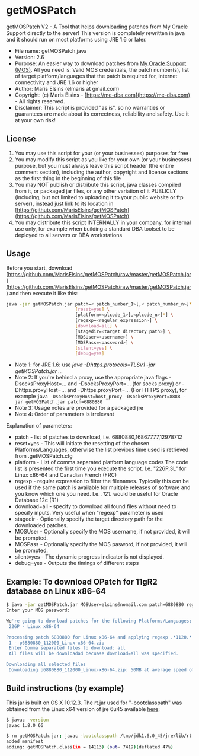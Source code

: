 # getMOSPatch

getMOSPatch V2 - A Tool that helps downloading patches from My Oracle Support directly to the server! This version is completely rewritten in java and it should run on most platforms using JRE 1.6 or later.

* File name: getMOSPatch.java
* Version: 2.6
* Purpose: An easier way to download patches from [My Oracle Support (MOS)](https://support.oracle.com). All you need is: Valid MOS credentials, the patch number(s), list of target platform/languages that the patch is required for, internet connectivity and JRE 1.6 or higher
* Author: Maris Elsins (elmaris at gmail.com)
* Copyright: (c) Maris Elsins - [https://me-dba.com](https://me-dba.com) - All rights reserved.
* Disclaimer:  This script is provided "as is", so no warranties or guarantees are made about its correctness, reliability and safety. Use it at your own risk!

## License

1. You may use this script for your (or your businesses) purposes for free
1. You may modify this script as you like for your own (or your businesses) purpose, but you must always leave this script header (the entire comment section), including the author, copyright and license sections as the first thing in the beginning of this file
1. You may NOT publish or distribute this script, java classes compiled from it, or packaged jar files, or any other variation of it PUBLICLY (including, but not limited to uploading it to your public website or ftp server), instead just link to its location in [https://github.com/MarisElsins/getMOSPatch](https://github.com/MarisElsins/getMOSPatch)
1. You may distribute this script INTERNALLY in your company, for internal use only, for example when building a standard DBA toolset to be deployed to all servers or DBA workstations

## Usage

Before you start, download [https://github.com/MarisElsins/getMOSPatch/raw/master/getMOSPatch.jar](https://github.com/MarisElsins/getMOSPatch/raw/master/getMOSPatch.jar) and then execute it like this:

```bash
java -jar getMOSPatch.jar patch=< patch_number_1>[,< patch_number_n>]* \
                          [reset=yes] \
                          [platform=<plcode_1>[,<plcode_n>]*] \
                          [regexp=<regular_expression>] \
                          [download=all] \
                          [stagedir=<target directory path>] \
                          [MOSUser=<username>] \
                          [MOSPass=<password>] \
                          [silent=yes] \
                          [debug=yes]
```

* Note 1: for JRE 1.6: use *java -Dhttps.protocols=TLSv1 -jar getMOSPatch.jar ...*
* Note 2: If you're behind a proxy, use the appropriate java flags -DsocksProxyHost=... and -DsocksProxyPort=... (for socks proxy) or -Dhttps.proxyHost=... and -Dhttps.proxyPort=... (For HTTPS proxy), for example `java -DsocksProxyHost=host_proxy -DsocksProxyPort=8888 -jar getMOSPatch.jar patch=6880880`
* Note 3: Usage notes are provided for a packaged jre
* Note 4: Order of parameters is irrelevant

Explanation of parameters:

* patch - list of patches to download, i.e. 6880880,16867777,12978712
* reset=yes - This will initiate the resetting of the chosen Platforms/Languages, otherwise the list previous time used is retrieved from .getMOSPatch.cfg
* platform - List of comma separated platform language codes The code list is presented the first time you execute the script. I.e. "226P,3L" for Linux x86-64 and Canadian French (FRC)
* regexp - regular expression to filter the filenames. Typically this can be used if the same patch is available for multiple releases of software and you know which one you need. I.e. .*121.* would be useful for Oracle Database 12c (R1)
* download=all - specify to download all found files without need to specify inputs. Very useful when "regexp" parameter is used
* stagedir - Optionally specify the target directory path for the downloaded patches.
* MOSUser - Optionally specify the MOS username, if not provided, it will be prompted.
* MOSPass - Optionally specify the MOS pasword, if not provided, it will be prompted.
* silent=yes - The dynamic progress indicator is not displayed.
* debug=yes - Outputs the timings of different steps

## Example:  To download OPatch for 11gR2 database on Linux x86-64

```bash
$ java -jar getMOSPatch.jar MOSUser=elsins@nomail.com patch=6880880 regexp=.*1120.* download=all
Enter your MOS password:

We're going to download patches for the following Platforms/Languages:
 226P - Linux x86-64

Processing patch 6880880 for Linux x86-64 and applying regexp .*1120.* to the filenames:
 1 - p6880880_112000_Linux-x86-64.zip
 Enter Comma separated files to download: all
 All files will be downloadad becuase download=all was specified.

Downloading all selected files
 Downloading p6880880_112000_Linux-x86-64.zip: 50MB at average speed of 3116KB/s - DONE!
```

## Build instructions (by example)

This jar is built on OS X 10.12.3.
The rt.jar used for "-bootclasspath" was obtained from the Linux x64 version of jre 6u45 available [here](http://www.oracle.com/technetwork/java/javase/downloads/java-archive-downloads-javase6-419409.html#jre-6u45-oth-JPR):

```bash
$ javac -version
javac 1.8.0_66

$ rm getMOSPatch.jar; javac -bootclasspath /tmp/jdk1.6.0_45/jre/lib/rt.jar -source 1.6 -target 1.6 getMOSPatch.java && jar cvmf META-INF/MANIFEST.MF getMOSPatch.jar getMOSPatch*.class; rm *.class
added manifest
adding: getMOSPatch.class(in = 14113) (out= 7419)(deflated 47%)
```
